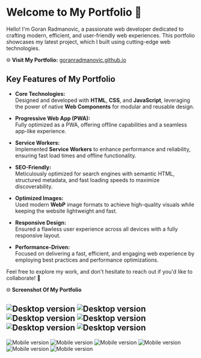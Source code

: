 # Welcome to My Portfolio 🌟  

Hello! I'm Goran Radmanovic, a passionate web developer dedicated to crafting modern, efficient, and user-friendly web experiences. This portfolio showcases my latest project, which I built using cutting-edge web technologies.  

🌐 **Visit My Portfolio:** [goranradmanovic.github.io](https://goranradmanovic.github.io)  

## Key Features of My Portfolio  

- **Core Technologies:**  
  Designed and developed with **HTML**, **CSS**, and **JavaScript**, leveraging the power of native **Web Components** for modular and reusable design.  

- **Progressive Web App (PWA):**  
  Fully optimized as a PWA, offering offline capabilities and a seamless app-like experience.  

- **Service Workers:**  
  Implemented **Service Workers** to enhance performance and reliability, ensuring fast load times and offline functionality.  

- **SEO-Friendly:**  
  Meticulously optimized for search engines with semantic HTML, structured metadata, and fast loading speeds to maximize discoverability.  

- **Optimized Images:**  
  Used modern **WebP** image formats to achieve high-quality visuals while keeping the website lightweight and fast.  

- **Responsive Design:**  
  Ensured a flawless user experience across all devices with a fully responsive layout.  

- **Performance-Driven:**  
  Focused on delivering a fast, efficient, and engaging web experience by employing best practices and performance optimizations.  

Feel free to explore my work, and don't hesitate to reach out if you'd like to collaborate! 🚀

🌐 **Screenshot Of My Portfolio**

![Desktop version](./assets/images/screenshots/desktop/intro.webp)
![Desktop version](./assets/images/screenshots/desktop/about.webp)
![Desktop version](./assets/images/screenshots/desktop/skills.webp)
![Desktop version](./assets/images/screenshots/desktop/experience.webp)
![Desktop version](./assets/images/screenshots/desktop/portfolio.webp)
![Desktop version](./assets/images/screenshots/desktop/contact.webp)
---
![Mobile version](./assets/images/screenshots/mobile/intro.webp)
![Mobile version](./assets/images/screenshots/mobile/menu.webp)
![Mobile version](./assets/images/screenshots/mobile/skills.webp)
![Mobile version](./assets/images/screenshots/mobile/experience.webp)
![Mobile version](./assets/images/screenshots/mobile/portfolio.webp)
![Mobile version](./assets/images/screenshots/mobile/contact.webp)